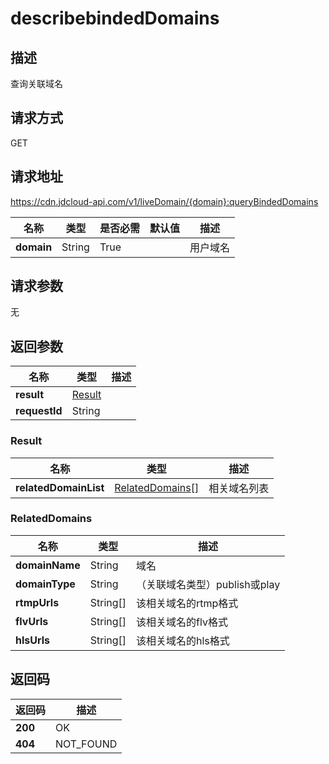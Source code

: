# describebindedDomains


## 描述
查询关联域名

## 请求方式
GET

## 请求地址
https://cdn.jdcloud-api.com/v1/liveDomain/{domain}:queryBindedDomains

|名称|类型|是否必需|默认值|描述|
|---|---|---|---|---|
|**domain**|String|True| |用户域名|

## 请求参数
无


## 返回参数
|名称|类型|描述|
|---|---|---|
|**result**|[Result](#result)| |
|**requestId**|String| |

### <div id="Result">Result</div>
|名称|类型|描述|
|---|---|---|
|**relatedDomainList**|[RelatedDomains[]](#relateddomains)|相关域名列表|
### <div id="RelatedDomains">RelatedDomains</div>
|名称|类型|描述|
|---|---|---|
|**domainName**|String|域名|
|**domainType**|String|（关联域名类型）publish或play|
|**rtmpUrls**|String[]|该相关域名的rtmp格式|
|**flvUrls**|String[]|该相关域名的flv格式|
|**hlsUrls**|String[]|该相关域名的hls格式|

## 返回码
|返回码|描述|
|---|---|
|**200**|OK|
|**404**|NOT_FOUND|
